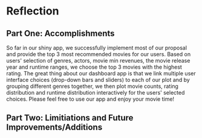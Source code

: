 # Reflection

## Part One: Accomplishments

So far in our shiny app, we successfully implement most of our proposal and provide the top 3 most recommended movies for our users. Based on users' selection of genres, actors, movie min revenues, the movie release year and runtime ranges, we choose the top 3 movies with the highest rating. The great thing about our dashboard app is that we link multiple user interface choices (drop-down bars and sliders) to each of our plot and by grouping different genres together, we then plot movie counts, rating distribution and runtime distribution interactively for the users' selected choices. Please feel free to use our app and enjoy your movie time!

## Part Two: Limitiations and Future Improvements/Additions




